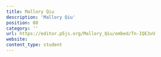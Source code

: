 ```yaml
---
title: Mallory Qiu
description: 'Mallory Qiu'
position: 08
category: ''
url: https://editor.p5js.org/Mallory_Qiu/embed/Tn-IQE3vU
website:
content_type: student
---
```

